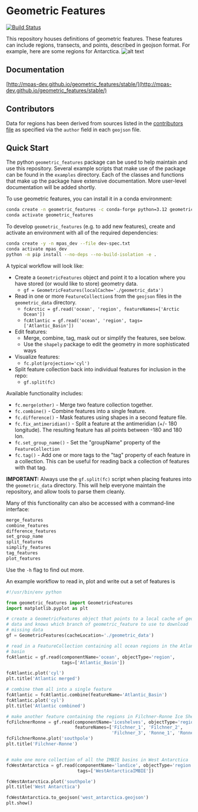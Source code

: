 # Geometric Features

[![Build Status](https://dev.azure.com/MPAS-Dev/geometric_features%20testing/_apis/build/status/MPAS-Dev.geometric_features?branchName=main)](https://dev.azure.com/MPAS-Dev/geometric_features%20testing/_build/latest?definitionId=3&branchName=main)

This repository houses definitions of geometric features. These features
can include regions, transects, and points, described in geojson format.
For example, here are some regions for Antarctica.
![alt text](https://cloud.githubusercontent.com/assets/4179064/12921663/93282b64-cf4e-11e5-9260-a78dfadc4459.png "Antarctica regions")

## Documentation

[http://mpas-dev.github.io/geometric_features/stable/](http://mpas-dev.github.io/geometric_features/stable/)

## Contributors

Data for regions has been derived from sources listed in the
[contributors file](contributors/CONTRIBUTORS.md) as specified
via the `author` field in each `geojson` file.

## Quick Start

The python `geometric_features` package can be used to help maintain and use
this repository. Several example scripts that make use of the package can be
found in the `examples` directory.  Each of the classes and functions that make
up the package have extensive documentation.  More user-level documentation
will be added shortly.

To use geometric features, you can install it in a conda environment:
```bash
conda create -n geometric_features -c conda-forge python=3.12 geometric_features
conda activate geometric_features
```

To develop `geometric_features` (e.g. to add new features), create and activate
 an environment with all of the required dependencies:
```bash
conda create -y -n mpas_dev --file dev-spec.txt
conda activate mpas_dev
python -m pip install --no-deps --no-build-isolation -e .
```

A typical workflow will look like:
* Create a `GeometricFeatures` object and point it to a location where you have
  stored (or would like to store) geometry data.
  - `gf = GeometricFeatures(localCache='./geometric_data')`
* Read in one or more `FeatureCollection`s from the `geojson` files in the
  `geometric_data` directory.
  - `fcArctic = gf.read('ocean', 'region', featureNames=['Arctic Ocean'])`
  - `fcAtlantic = gf.read('ocean', 'region', tags=['Atlantic_Basin'])`
* Edit features:
  - Merge, combine, tag, mask out or simplify the features, see below.
  - Use the `shapely` package to edit the geometry in more sophisticated ways
* Visualize features:
  - `fc.plot(projection='cyl')`
* Split feature collection back into individual features for inclusion in the
  repo:
  - `gf.split(fc)`

Available functionality includes:
* `fc.merge(other)` - Merge two feature collection together.
* `fc.combine()` - Combine features into a single feature.
* `fc.difference()` - Mask features using shapes in a second feature file.
* `fc.fix_antimeridian()` - Split a feature at the antimeridian (+/- 180 longitude). The resulting feature has all points between -180 and 180 lon.
* `fc.set_group_name()` - Set the "groupName" property of the `FeatureCollection`
* `fc.tag()` - Add one or more tags to the "tag" property of each feature in a collection.  This can be useful for reading back a collection of features with that tag.

**IMPORTANT:** Always use the `gf.split(fc)` script when placing features into
the `geometric_data` directory. This will help everyone maintain the
repository, and allow tools to parse them cleanly.

Many of this functionality can also be accessed with a command-line interface:
```bash
merge_features
combine_features
difference_features
set_group_name
split_features
simplify_features
tag_features
plot_features
```
Use the `-h` flag to find out more.

An example workflow to read in, plot and write out a set of features is
```python
#!/usr/bin/env python

from geometric_features import GeometricFeatures
import matplotlib.pyplot as plt

# create a GeometricFeatures object that points to a local cache of geometric
# data and knows which branch of geometric_feature to use to download
# missing data
gf = GeometricFeatures(cacheLocation='./geometric_data')

# read in a FeatureCollection containing all ocean regions in the Atlantic
# basin
fcAtlantic = gf.read(componentName='ocean', objectType='region',
                     tags=['Atlantic_Basin'])

fcAtlantic.plot('cyl')
plt.title('Atlantic merged')

# combine them all into a single feature
fcAtlantic = fcAtlantic.combine(featureName='Atlantic_Basin')
fcAtlantic.plot('cyl')
plt.title('Atlantic combined')

# make another feature containing the regions in Filchner-Ronne Ice Shelf
fcFilchnerRonne = gf.read(componentName='iceshelves', objectType='region',
                          featureNames=['Filchner_1', 'Filchner_2',
                                        'Filchner_3', 'Ronne_1', 'Ronne_2'])
fcFilchnerRonne.plot('southpole')
plt.title('Filchner-Ronne')


# make one more collection of all the IMBIE basins in West Antarctica
fcWestAntarctica = gf.read(componentName='landice', objectType='region',
                           tags=['WestAntarcticaIMBIE'])

fcWestAntarctica.plot('southpole')
plt.title('West Antarctica')

fcWestAntarctica.to_geojson('west_antarctica.geojson')
plt.show()
```
